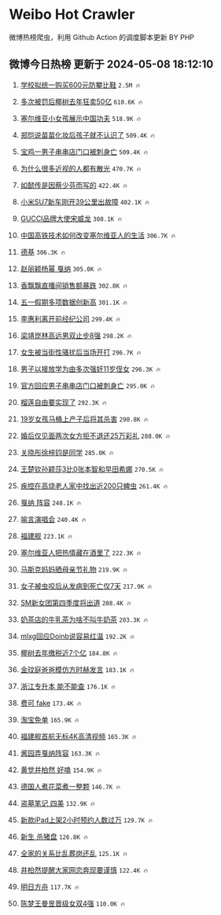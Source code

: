 # Weibo Hot Crawler 



微博热榜爬虫，利用 Github Action 的调度脚本更新 BY PHP 


## 微博今日热榜 更新于 2024-05-08 18:12:10 
1. [学校拟统一购买600元防攀比鞋](https://s.weibo.com/weibo?q=%23%E5%AD%A6%E6%A0%A1%E6%8B%9F%E7%BB%9F%E4%B8%80%E8%B4%AD%E4%B9%B0600%E5%85%83%E9%98%B2%E6%94%80%E6%AF%94%E9%9E%8B%23&t=31&band_rank=1&Refer=top) `2.5M 🔥` 

1. [多次被罚后椰树去年狂卖50亿](https://s.weibo.com/weibo?q=%23%E5%A4%9A%E6%AC%A1%E8%A2%AB%E7%BD%9A%E5%90%8E%E6%A4%B0%E6%A0%91%E5%8E%BB%E5%B9%B4%E7%8B%82%E5%8D%9650%E4%BA%BF%23&t=31&band_rank=2&Refer=top) `610.6K 🔥` 

1. [塞尔维亚小女孩展示中国功夫](https://s.weibo.com/weibo?q=%23%E5%A1%9E%E5%B0%94%E7%BB%B4%E4%BA%9A%E5%B0%8F%E5%A5%B3%E5%AD%A9%E5%B1%95%E7%A4%BA%E4%B8%AD%E5%9B%BD%E5%8A%9F%E5%A4%AB%23&t=31&band_rank=3&Refer=top) `518.9K 🔥` 

1. [郑恺说苗苗化妆后孩子就不认识了](https://s.weibo.com/weibo?q=%23%E9%83%91%E6%81%BA%E8%AF%B4%E8%8B%97%E8%8B%97%E5%8C%96%E5%A6%86%E5%90%8E%E5%AD%A9%E5%AD%90%E5%B0%B1%E4%B8%8D%E8%AE%A4%E8%AF%86%E4%BA%86%23&t=31&band_rank=4&Refer=top) `509.4K 🔥` 

1. [宝鸡一男子串串店门口被刺身亡](https://s.weibo.com/weibo?q=%23%E5%AE%9D%E9%B8%A1%E4%B8%80%E7%94%B7%E5%AD%90%E4%B8%B2%E4%B8%B2%E5%BA%97%E9%97%A8%E5%8F%A3%E8%A2%AB%E5%88%BA%E8%BA%AB%E4%BA%A1%23&t=31&band_rank=5&Refer=top) `509.4K 🔥` 

1. [为什么很多近视的人都有散光](https://s.weibo.com/weibo?q=%23%E4%B8%BA%E4%BB%80%E4%B9%88%E5%BE%88%E5%A4%9A%E8%BF%91%E8%A7%86%E7%9A%84%E4%BA%BA%E9%83%BD%E6%9C%89%E6%95%A3%E5%85%89%23&t=31&band_rank=6&Refer=top) `470.7K 🔥` 

1. [如懿传是因蔡少芬而写的](https://s.weibo.com/weibo?q=%23%E5%A6%82%E6%87%BF%E4%BC%A0%E6%98%AF%E5%9B%A0%E8%94%A1%E5%B0%91%E8%8A%AC%E8%80%8C%E5%86%99%E7%9A%84%23&t=31&band_rank=7&Refer=top) `422.4K 🔥` 

1. [小米SU7新车刚开39公里出故障](https://s.weibo.com/weibo?q=%23%E5%B0%8F%E7%B1%B3SU7%E6%96%B0%E8%BD%A6%E5%88%9A%E5%BC%8039%E5%85%AC%E9%87%8C%E5%87%BA%E6%95%85%E9%9A%9C%23&t=31&band_rank=8&Refer=top) `402.1K 🔥` 

1. [GUCCI品牌大使宋威龙](https://s.weibo.com/weibo?q=GUCCI%E5%93%81%E7%89%8C%E5%A4%A7%E4%BD%BF%E5%AE%8B%E5%A8%81%E9%BE%99&t=31&band_rank=9&Refer=top) `308.1K 🔥` 

1. [中国高铁技术如何改变塞尔维亚人的生活](https://s.weibo.com/weibo?q=%23%E4%B8%AD%E5%9B%BD%E9%AB%98%E9%93%81%E6%8A%80%E6%9C%AF%E5%A6%82%E4%BD%95%E6%94%B9%E5%8F%98%E5%A1%9E%E5%B0%94%E7%BB%B4%E4%BA%9A%E4%BA%BA%E7%9A%84%E7%94%9F%E6%B4%BB%23&t=31&band_rank=10&Refer=top) `306.7K 🔥` 

1. [德基](https://s.weibo.com/weibo?q=%E5%BE%B7%E5%9F%BA&t=31&band_rank=11&Refer=top) `306.3K 🔥` 

1. [赵丽颖杨幂 戛纳](https://s.weibo.com/weibo?q=%E8%B5%B5%E4%B8%BD%E9%A2%96%E6%9D%A8%E5%B9%82%20%E6%88%9B%E7%BA%B3&t=31&band_rank=12&Refer=top) `305.0K 🔥` 

1. [香飘飘直播间销售额暴跌](https://s.weibo.com/weibo?q=%23%E9%A6%99%E9%A3%98%E9%A3%98%E7%9B%B4%E6%92%AD%E9%97%B4%E9%94%80%E5%94%AE%E9%A2%9D%E6%9A%B4%E8%B7%8C%23&t=31&band_rank=13&Refer=top) `302.8K 🔥` 

1. [五一假期多项数据创新高](https://s.weibo.com/weibo?q=%23%E4%BA%94%E4%B8%80%E5%81%87%E6%9C%9F%E5%A4%9A%E9%A1%B9%E6%95%B0%E6%8D%AE%E5%88%9B%E6%96%B0%E9%AB%98%23&t=31&band_rank=14&Refer=top) `301.1K 🔥` 

1. [李惠利离开前经纪公司](https://s.weibo.com/weibo?q=%23%E6%9D%8E%E6%83%A0%E5%88%A9%E7%A6%BB%E5%BC%80%E5%89%8D%E7%BB%8F%E7%BA%AA%E5%85%AC%E5%8F%B8%23&t=31&band_rank=15&Refer=top) `299.4K 🔥` 

1. [梁靖崑林高远男双止步8强](https://s.weibo.com/weibo?q=%23%E6%A2%81%E9%9D%96%E5%B4%91%E6%9E%97%E9%AB%98%E8%BF%9C%E7%94%B7%E5%8F%8C%E6%AD%A2%E6%AD%A58%E5%BC%BA%23&t=31&band_rank=16&Refer=top) `298.2K 🔥` 

1. [女生被当街性骚扰后当场开打](https://s.weibo.com/weibo?q=%23%E5%A5%B3%E7%94%9F%E8%A2%AB%E5%BD%93%E8%A1%97%E6%80%A7%E9%AA%9A%E6%89%B0%E5%90%8E%E5%BD%93%E5%9C%BA%E5%BC%80%E6%89%93%23&t=31&band_rank=17&Refer=top) `296.7K 🔥` 

1. [男子以接放学为由多次强奸11岁侄女](https://s.weibo.com/weibo?q=%23%E7%94%B7%E5%AD%90%E4%BB%A5%E6%8E%A5%E6%94%BE%E5%AD%A6%E4%B8%BA%E7%94%B1%E5%A4%9A%E6%AC%A1%E5%BC%BA%E5%A5%B811%E5%B2%81%E4%BE%84%E5%A5%B3%23&t=31&band_rank=18&Refer=top) `296.3K 🔥` 

1. [官方回应男子串串店门口被刺身亡](https://s.weibo.com/weibo?q=%23%E5%AE%98%E6%96%B9%E5%9B%9E%E5%BA%94%E7%94%B7%E5%AD%90%E4%B8%B2%E4%B8%B2%E5%BA%97%E9%97%A8%E5%8F%A3%E8%A2%AB%E5%88%BA%E8%BA%AB%E4%BA%A1%23&t=31&band_rank=19&Refer=top) `295.0K 🔥` 

1. [榴莲自由要实现了](https://s.weibo.com/weibo?q=%23%E6%A6%B4%E8%8E%B2%E8%87%AA%E7%94%B1%E8%A6%81%E5%AE%9E%E7%8E%B0%E4%BA%86%23&t=31&band_rank=20&Refer=top) `292.3K 🔥` 

1. [19岁女孩马桶上产子后将其杀害](https://s.weibo.com/weibo?q=%2319%E5%B2%81%E5%A5%B3%E5%AD%A9%E9%A9%AC%E6%A1%B6%E4%B8%8A%E4%BA%A7%E5%AD%90%E5%90%8E%E5%B0%86%E5%85%B6%E6%9D%80%E5%AE%B3%23&t=31&band_rank=21&Refer=top) `290.8K 🔥` 

1. [婚后仅见面两次女方拒不退还25万彩礼](https://s.weibo.com/weibo?q=%23%E5%A9%9A%E5%90%8E%E4%BB%85%E8%A7%81%E9%9D%A2%E4%B8%A4%E6%AC%A1%E5%A5%B3%E6%96%B9%E6%8B%92%E4%B8%8D%E9%80%80%E8%BF%9825%E4%B8%87%E5%BD%A9%E7%A4%BC%23&t=31&band_rank=22&Refer=top) `288.0K 🔥` 

1. [关晓彤徐梓钧是同学](https://s.weibo.com/weibo?q=%23%E5%85%B3%E6%99%93%E5%BD%A4%E5%BE%90%E6%A2%93%E9%92%A7%E6%98%AF%E5%90%8C%E5%AD%A6%23&t=31&band_rank=23&Refer=top) `285.0K 🔥` 

1. [王楚钦孙颖莎3比0张本智和早田希娜](https://s.weibo.com/weibo?q=%23%E7%8E%8B%E6%A5%9A%E9%92%A6%E5%AD%99%E9%A2%96%E8%8E%8E3%E6%AF%940%E5%BC%A0%E6%9C%AC%E6%99%BA%E5%92%8C%E6%97%A9%E7%94%B0%E5%B8%8C%E5%A8%9C%23&t=31&band_rank=24&Refer=top) `270.5K 🔥` 

1. [疾控在高烧老人家中找出近200只蜱虫](https://s.weibo.com/weibo?q=%23%E7%96%BE%E6%8E%A7%E5%9C%A8%E9%AB%98%E7%83%A7%E8%80%81%E4%BA%BA%E5%AE%B6%E4%B8%AD%E6%89%BE%E5%87%BA%E8%BF%91200%E5%8F%AA%E8%9C%B1%E8%99%AB%23&t=31&band_rank=25&Refer=top) `261.4K 🔥` 

1. [戛纳 阵容](https://s.weibo.com/weibo?q=%E6%88%9B%E7%BA%B3%20%E9%98%B5%E5%AE%B9&t=31&band_rank=26&Refer=top) `248.1K 🔥` 

1. [喻言演唱会](https://s.weibo.com/weibo?q=%E5%96%BB%E8%A8%80%E6%BC%94%E5%94%B1%E4%BC%9A&t=31&band_rank=27&Refer=top) `240.4K 🔥` 

1. [福建舰](https://s.weibo.com/weibo?q=%E7%A6%8F%E5%BB%BA%E8%88%B0&t=31&band_rank=28&Refer=top) `223.1K 🔥` 

1. [塞尔维亚人把热情藏在酒里了](https://s.weibo.com/weibo?q=%E5%A1%9E%E5%B0%94%E7%BB%B4%E4%BA%9A%E4%BA%BA%E6%8A%8A%E7%83%AD%E6%83%85%E8%97%8F%E5%9C%A8%E9%85%92%E9%87%8C%E4%BA%86&t=31&band_rank=29&Refer=top) `222.3K 🔥` 

1. [马斯克妈妈晒母亲节礼物](https://s.weibo.com/weibo?q=%23%E9%A9%AC%E6%96%AF%E5%85%8B%E5%A6%88%E5%A6%88%E6%99%92%E6%AF%8D%E4%BA%B2%E8%8A%82%E7%A4%BC%E7%89%A9%23&t=31&band_rank=30&Refer=top) `219.9K 🔥` 

1. [女子被虫咬后从发病到死亡仅7天](https://s.weibo.com/weibo?q=%23%E5%A5%B3%E5%AD%90%E8%A2%AB%E8%99%AB%E5%92%AC%E5%90%8E%E4%BB%8E%E5%8F%91%E7%97%85%E5%88%B0%E6%AD%BB%E4%BA%A1%E4%BB%857%E5%A4%A9%23&t=31&band_rank=31&Refer=top) `217.9K 🔥` 

1. [SM新女团第四季度将出道](https://s.weibo.com/weibo?q=%23SM%E6%96%B0%E5%A5%B3%E5%9B%A2%E7%AC%AC%E5%9B%9B%E5%AD%A3%E5%BA%A6%E5%B0%86%E5%87%BA%E9%81%93%23&t=31&band_rank=32&Refer=top) `208.4K 🔥` 

1. [奶茶店的牛乳茶为啥不叫牛奶茶](https://s.weibo.com/weibo?q=%23%E5%A5%B6%E8%8C%B6%E5%BA%97%E7%9A%84%E7%89%9B%E4%B9%B3%E8%8C%B6%E4%B8%BA%E5%95%A5%E4%B8%8D%E5%8F%AB%E7%89%9B%E5%A5%B6%E8%8C%B6%23&t=31&band_rank=33&Refer=top) `203.3K 🔥` 

1. [mlxg回应Doinb说容易红温](https://s.weibo.com/weibo?q=%23mlxg%E5%9B%9E%E5%BA%94Doinb%E8%AF%B4%E5%AE%B9%E6%98%93%E7%BA%A2%E6%B8%A9%23&t=31&band_rank=34&Refer=top) `192.2K 🔥` 

1. [椰树去年缴税近7个亿](https://s.weibo.com/weibo?q=%23%E6%A4%B0%E6%A0%91%E5%8E%BB%E5%B9%B4%E7%BC%B4%E7%A8%8E%E8%BF%917%E4%B8%AA%E4%BA%BF%23&t=31&band_rank=35&Refer=top) `184.8K 🔥` 

1. [金玟庭爸爸模仿方时赫发言](https://s.weibo.com/weibo?q=%23%E9%87%91%E7%8E%9F%E5%BA%AD%E7%88%B8%E7%88%B8%E6%A8%A1%E4%BB%BF%E6%96%B9%E6%97%B6%E8%B5%AB%E5%8F%91%E8%A8%80%23&t=31&band_rank=36&Refer=top) `183.1K 🔥` 

1. [浙江专升本 能不能查](https://s.weibo.com/weibo?q=%E6%B5%99%E6%B1%9F%E4%B8%93%E5%8D%87%E6%9C%AC%20%E8%83%BD%E4%B8%8D%E8%83%BD%E6%9F%A5&t=31&band_rank=37&Refer=top) `176.1K 🔥` 

1. [费可 fake](https://s.weibo.com/weibo?q=%E8%B4%B9%E5%8F%AF%20fake&t=31&band_rank=38&Refer=top) `173.4K 🔥` 

1. [淘宝免单](https://s.weibo.com/weibo?q=%E6%B7%98%E5%AE%9D%E5%85%8D%E5%8D%95&t=31&band_rank=39&Refer=top) `165.9K 🔥` 

1. [福建舰首航无标4K高清视频](https://s.weibo.com/weibo?q=%23%E7%A6%8F%E5%BB%BA%E8%88%B0%E9%A6%96%E8%88%AA%E6%97%A0%E6%A0%874K%E9%AB%98%E6%B8%85%E8%A7%86%E9%A2%91%23&t=31&band_rank=40&Refer=top) `165.3K 🔥` 

1. [酱园弄戛纳阵容](https://s.weibo.com/weibo?q=%23%E9%85%B1%E5%9B%AD%E5%BC%84%E6%88%9B%E7%BA%B3%E9%98%B5%E5%AE%B9%23&t=31&band_rank=41&Refer=top) `163.3K 🔥` 

1. [黄觉井柏然 好嗑](https://s.weibo.com/weibo?q=%E9%BB%84%E8%A7%89%E4%BA%95%E6%9F%8F%E7%84%B6%20%E5%A5%BD%E5%97%91&t=31&band_rank=42&Refer=top) `154.9K 🔥` 

1. [德国人煮花菜煮一整颗](https://s.weibo.com/weibo?q=%23%E5%BE%B7%E5%9B%BD%E4%BA%BA%E7%85%AE%E8%8A%B1%E8%8F%9C%E7%85%AE%E4%B8%80%E6%95%B4%E9%A2%97%23&t=31&band_rank=43&Refer=top) `146.7K 🔥` 

1. [盗墓笔记 四美](https://s.weibo.com/weibo?q=%E7%9B%97%E5%A2%93%E7%AC%94%E8%AE%B0%20%E5%9B%9B%E7%BE%8E&t=31&band_rank=44&Refer=top) `132.9K 🔥` 

1. [新款iPad上架2小时预约人数过万](https://s.weibo.com/weibo?q=%23%E6%96%B0%E6%AC%BEiPad%E4%B8%8A%E6%9E%B62%E5%B0%8F%E6%97%B6%E9%A2%84%E7%BA%A6%E4%BA%BA%E6%95%B0%E8%BF%87%E4%B8%87%23&t=31&band_rank=45&Refer=top) `129.7K 🔥` 

1. [新生 杀猪盘](https://s.weibo.com/weibo?q=%E6%96%B0%E7%94%9F%20%E6%9D%80%E7%8C%AA%E7%9B%98&t=31&band_rank=46&Refer=top) `126.8K 🔥` 

1. [全家的关系比乱葬岗还乱](https://s.weibo.com/weibo?q=%23%E5%85%A8%E5%AE%B6%E7%9A%84%E5%85%B3%E7%B3%BB%E6%AF%94%E4%B9%B1%E8%91%AC%E5%B2%97%E8%BF%98%E4%B9%B1%23&t=31&band_rank=47&Refer=top) `125.1K 🔥` 

1. [井柏然提醒大家网恋奔现要谨慎](https://s.weibo.com/weibo?q=%23%E4%BA%95%E6%9F%8F%E7%84%B6%E6%8F%90%E9%86%92%E5%A4%A7%E5%AE%B6%E7%BD%91%E6%81%8B%E5%A5%94%E7%8E%B0%E8%A6%81%E8%B0%A8%E6%85%8E%23&t=31&band_rank=48&Refer=top) `122.4K 🔥` 

1. [明日方舟](https://s.weibo.com/weibo?q=%E6%98%8E%E6%97%A5%E6%96%B9%E8%88%9F&t=31&band_rank=49&Refer=top) `117.7K 🔥` 

1. [陈梦王曼昱晋级女双4强](https://s.weibo.com/weibo?q=%23%E9%99%88%E6%A2%A6%E7%8E%8B%E6%9B%BC%E6%98%B1%E6%99%8B%E7%BA%A7%E5%A5%B3%E5%8F%8C4%E5%BC%BA%23&t=31&band_rank=50&Refer=top) `110.0K 🔥` 

